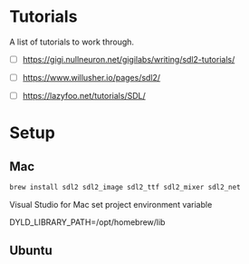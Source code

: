 

# Tutorials

A list of tutorials to work through.

- [ ] https://gigi.nullneuron.net/gigilabs/writing/sdl2-tutorials/
- [ ] https://www.willusher.io/pages/sdl2/
- [ ] https://lazyfoo.net/tutorials/SDL/



# Setup

## Mac

```bash
brew install sdl2 sdl2_image sdl2_ttf sdl2_mixer sdl2_net
```

Visual Studio for Mac set project environment variable

DYLD_LIBRARY_PATH=/opt/homebrew/lib


## Ubuntu

